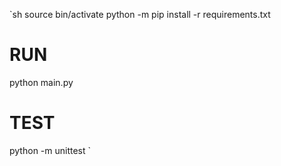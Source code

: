 `sh
source bin/activate
python -m pip install -r requirements.txt

# RUN
python main.py

# TEST
python -m unittest
`
